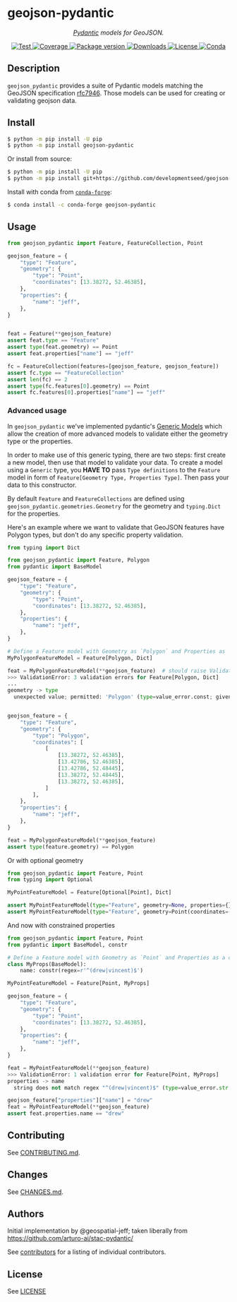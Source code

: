 # geojson-pydantic

<p align="center">
  <em> <a href="https://pydantic-docs.helpmanual.io" target="_blank">Pydantic</a> models for GeoJSON.</em>
</p>
<p align="center">
  <a href="https://github.com/developmentseed/geojson-pydantic/actions?query=workflow%3ACI" target="_blank">
      <img src="https://github.com/developmentseed/geojson-pydantic/workflows/CI/badge.svg" alt="Test">
  </a>
  <a href="https://codecov.io/gh/developmentseed/geojson-pydantic" target="_blank">
      <img src="https://codecov.io/gh/developmentseed/geojson-pydantic/branch/main/graph/badge.svg" alt="Coverage">
  </a>
  <a href="https://pypi.org/project/geojson-pydantic" target="_blank">
      <img src="https://img.shields.io/pypi/v/geojson-pydantic?color=%2334D058&label=pypi%20package" alt="Package version">
  </a>
  <a href="https://pypistats.org/packages/geojson-pydantic" target="_blank">
      <img src="https://img.shields.io/pypi/dm/geojson-pydantic.svg" alt="Downloads">
  </a>
  <a href="https://github.com/developmentseed/geojson-pydantic/blob/main/LICENSE" target="_blank">
      <img src="https://img.shields.io/github/license/developmentseed/geojson-pydantic.svg" alt="License">
  </a>
  <a href="https://anaconda.org/conda-forge/geojson-pydantic" target="_blank">
      <img src="https://anaconda.org/conda-forge/geojson-pydantic/badges/version.svg" alt="Conda">
  </a>
</p>

## Description

`geojson_pydantic` provides a suite of Pydantic models matching the GeoJSON specification [rfc7946](https://datatracker.ietf.org/doc/html/rfc7946#section-3.1.1). Those models can be used for creating or validating geojson data.

## Install

```bash
$ python -m pip install -U pip
$ python -m pip install geojson-pydantic
```

Or install from source:

```bash
$ python -m pip install -U pip
$ python -m pip install git+https://github.com/developmentseed/geojson-pydantic.git
```

Install with conda from [`conda-forge`](https://anaconda.org/conda-forge/geojson-pydantic):

```bash
$ conda install -c conda-forge geojson-pydantic
```

## Usage

```python
from geojson_pydantic import Feature, FeatureCollection, Point

geojson_feature = {
    "type": "Feature",
    "geometry": {
        "type": "Point",
        "coordinates": [13.38272, 52.46385],
    },
    "properties": {
        "name": "jeff",
    },
}


feat = Feature(**geojson_feature)
assert feat.type == "Feature"
assert type(feat.geometry) == Point
assert feat.properties["name"] == "jeff"

fc = FeatureCollection(features=[geojson_feature, geojson_feature])
assert fc.type == "FeatureCollection"
assert len(fc) == 2
assert type(fc.features[0].geometry) == Point
assert fc.features[0].properties["name"] == "jeff"
```

### Advanced usage

In `geojson_pydantic` we've implemented pydantic's [Generic Models](https://pydantic-docs.helpmanual.io/usage/models/#generic-models) which allow the creation of more advanced models to validate either the geometry type or the properties.

In order to make use of this generic typing, there are two steps: first create a new model, then use that model to validate your data. To create a model using a `Generic` type, you **HAVE TO** pass `Type definitions` to the `Feature` model in form of `Feature[Geometry Type, Properties Type]`. Then pass your data to this constructor.

By default `Feature` and `FeatureCollections` are defined using `geojson_pydantic.geometries.Geometry` for the geometry and `typing.Dict` for the properties.

Here's an example where we want to validate that GeoJSON features have Polygon types, but don't do any specific property validation.

```python
from typing import Dict

from geojson_pydantic import Feature, Polygon
from pydantic import BaseModel

geojson_feature = {
    "type": "Feature",
    "geometry": {
        "type": "Point",
        "coordinates": [13.38272, 52.46385],
    },
    "properties": {
        "name": "jeff",
    },
}

# Define a Feature model with Geometry as `Polygon` and Properties as `Dict`
MyPolygonFeatureModel = Feature[Polygon, Dict]

feat = MyPolygonFeatureModel(**geojson_feature)  # should raise Validation Error because `geojson_feature` is a point
>>> ValidationError: 3 validation errors for Feature[Polygon, Dict]
...
geometry -> type
  unexpected value; permitted: 'Polygon' (type=value_error.const; given=Point; permitted=['Polygon'])


geojson_feature = {
    "type": "Feature",
    "geometry": {
        "type": "Polygon",
        "coordinates": [
            [
                [13.38272, 52.46385],
                [13.42786, 52.46385],
                [13.42786, 52.48445],
                [13.38272, 52.48445],
                [13.38272, 52.46385],
            ]
        ],
    },
    "properties": {
        "name": "jeff",
    },
}

feat = MyPolygonFeatureModel(**geojson_feature)
assert type(feature.geometry) == Polygon
```

Or with optional geometry

```python
from geojson_pydantic import Feature, Point
from typing import Optional

MyPointFeatureModel = Feature[Optional[Point], Dict]

assert MyPointFeatureModel(type="Feature", geometry=None, properties={}).geometry is None
assert MyPointFeatureModel(type="Feature", geometry=Point(coordinates=(0,0)), properties={}).geometry is not None
```

And now with constrained properties

```python
from geojson_pydantic import Feature, Point
from pydantic import BaseModel, constr

# Define a Feature model with Geometry as `Point` and Properties as a constrained Model
class MyProps(BaseModel):
    name: constr(regex=r'^(drew|vincent)$')

MyPointFeatureModel = Feature[Point, MyProps]

geojson_feature = {
    "type": "Feature",
    "geometry": {
        "type": "Point",
        "coordinates": [13.38272, 52.46385],
    },
    "properties": {
        "name": "jeff",
    },
}

feat = MyPointFeatureModel(**geojson_feature)
>>> ValidationError: 1 validation error for Feature[Point, MyProps]
properties -> name
  string does not match regex "^(drew|vincent)$" (type=value_error.str.regex; pattern=^(drew|vincent)$)

geojson_feature["properties"]["name"] = "drew"
feat = MyPointFeatureModel(**geojson_feature)
assert feat.properties.name == "drew"
```

## Contributing

See [CONTRIBUTING.md](CONTRIBUTING.md).

## Changes

See [CHANGES.md](https://github.com/developmentseed/geojson-pydantic/blob/main/CHANGELOG.md).

## Authors

Initial implementation by @geospatial-jeff; taken liberally from https://github.com/arturo-ai/stac-pydantic/

See [contributors](hhttps://github.com/developmentseed/geojson-pydantic/graphs/contributors) for a listing of individual contributors.

## License

See [LICENSE](https://github.com/developmentseed/geojson-pydantic/blob/main/LICENSE)
